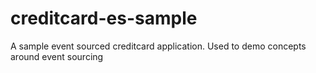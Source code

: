 # creditcard-es-sample
A sample event sourced creditcard application. Used to demo concepts around event sourcing
